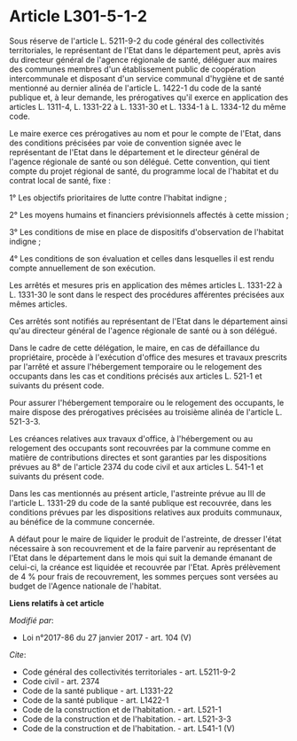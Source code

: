 # Article L301-5-1-2

Sous réserve de l'article L. 5211-9-2 du code général des collectivités territoriales, le représentant de l'Etat dans le
département peut, après avis du directeur général de l'agence régionale de santé, déléguer aux maires des communes membres
d'un établissement public de coopération intercommunale et disposant d'un service communal d'hygiène et de santé mentionné au
dernier alinéa de l'article L. 1422-1 du code de la santé publique et, à leur demande, les prérogatives qu'il exerce en
application des articles L. 1311-4, L. 1331-22 à L. 1331-30 et L. 1334-1 à L. 1334-12 du même code. 

Le maire exerce ces prérogatives au nom et pour le compte de l'Etat, dans des conditions précisées par voie de convention
signée avec le représentant de l'Etat dans le département et le directeur général de l'agence régionale de santé ou son
délégué. Cette convention, qui tient compte du projet régional de santé, du programme local de l'habitat et du contrat local
de santé, fixe : 

1° Les objectifs prioritaires de lutte contre l'habitat indigne ; 

2° Les moyens humains et financiers prévisionnels affectés à cette mission ; 

3° Les conditions de mise en place de dispositifs d'observation de l'habitat indigne ; 

4° Les conditions de son évaluation et celles dans lesquelles il est rendu compte annuellement de son exécution. 

Les arrêtés et mesures pris en application des mêmes articles L. 1331-22 à L. 1331-30 le sont dans le respect des procédures
afférentes précisées aux mêmes articles. 

Ces arrêtés sont notifiés au représentant de l'Etat dans le département ainsi qu'au directeur général de l'agence régionale
de santé ou à son délégué. 

Dans le cadre de cette délégation, le maire, en cas de défaillance du propriétaire, procède à l'exécution d'office des
mesures et travaux prescrits par l'arrêté et assure l'hébergement temporaire ou le relogement des occupants dans les cas et
conditions précisés aux articles L. 521-1 et suivants du présent code. 

Pour assurer l'hébergement temporaire ou le relogement des occupants, le maire dispose des prérogatives précisées au
troisième alinéa de l'article L. 521-3-3. 

Les créances relatives aux travaux d'office, à l'hébergement ou au relogement des occupants sont recouvrées par la commune
comme en matière de contributions directes et sont garanties par les dispositions prévues au 8° de l'article 2374 du code
civil et aux articles L. 541-1 et suivants du présent code. 

Dans les cas mentionnés au présent article, l'astreinte prévue au III de l'article L. 1331-29 du code de la santé publique
est recouvrée, dans les conditions prévues par les dispositions relatives aux produits communaux, au bénéfice de la commune
concernée. 

A défaut pour le maire de liquider le produit de l'astreinte, de dresser l'état nécessaire à son recouvrement et de la faire
parvenir au représentant de l'Etat dans le département dans le mois qui suit la demande émanant de celui-ci, la créance est
liquidée et recouvrée par l'Etat. Après prélèvement de 4 % pour frais de recouvrement, les sommes perçues sont versées au
budget de l'Agence nationale de l'habitat.

**Liens relatifs à cet article**

_Modifié par_:

  - Loi n°2017-86 du 27 janvier 2017 - art. 104 (V)

_Cite_:

  - Code général des collectivités territoriales - art. L5211-9-2
  - Code civil - art. 2374
  - Code de la santé publique - art. L1331-22
  - Code de la santé publique - art. L1422-1
  - Code de la construction et de l'habitation. - art. L521-1
  - Code de la construction et de l'habitation. - art. L521-3-3
  - Code de la construction et de l'habitation. - art. L541-1 (V)
